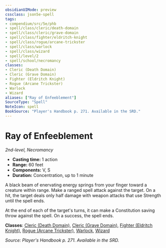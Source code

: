 ```yaml
---
obsidianUIMode: preview
cssclass: json5e-spell
tags:
- compendium/src/5e/phb
- spell/class/cleric/death-domain
- spell/class/cleric/grave-domain
- spell/class/fighter/eldritch-knight
- spell/class/rogue/arcane-trickster
- spell/class/warlock
- spell/class/wizard
- spell/level/2
- spell/school/necromancy
classes:
- Cleric (Death Domain)
- Cleric (Grave Domain)
- Fighter (Eldritch Knight)
- Rogue (Arcane Trickster)
- Warlock
- Wizard
aliases: ["Ray of Enfeeblement"]
SourceType: "Spell"
NoteIcon: spell
BookSource: "Player's Handbook p. 271. Available in the SRD."
---
```

# Ray of Enfeeblement
*2nd-level, Necromancy*  

- **Casting time:** 1 action
- **Range:** 60 feet
- **Components:** V, S
- **Duration:** Concentration, up to 1 minute

A black beam of enervating energy springs from your finger toward a creature within range. Make a ranged spell attack against the target. On a hit, the target deals only half damage with weapon attacks that use Strength until the spell ends.

At the end of each of the target's turns, it can make a Constitution saving throw against the spell. On a success, the spell ends.

**Classes**: [Cleric (Death Domain)](/2-Mechanics/CLI/classes/cleric-death-domain.md), [Cleric (Grave Domain)](/2-Mechanics/CLI/classes/cleric-grave-domain-xge.md), [Fighter (Eldritch Knight)](/2-Mechanics/CLI/classes/fighter-eldritch-knight.md), [Rogue (Arcane Trickster)](/2-Mechanics/CLI/classes/rogue-arcane-trickster.md), [Warlock](/2-Mechanics/CLI/classes/warlock.md), [Wizard](/2-Mechanics/CLI/classes/wizard.md)

*Source: Player's Handbook p. 271. Available in the SRD.*